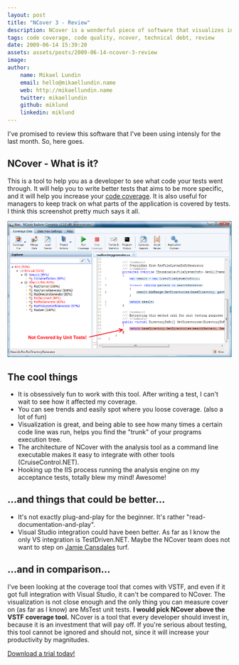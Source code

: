 ```yaml
---
layout: post
title: "NCover 3 - Review"
description: NCover is a wonderful piece of software that visualizes in a great way where my tests have coverage or no coverage. However, it could be discussed how much value the code coverage metric really brings to the table.
tags: code coverage, code quality, ncover, technical debt, review
date: 2009-06-14 15:39:20
assets: assets/posts/2009-06-14-ncover-3-review
image: 
author: 
    name: Mikael Lundin
    email: hello@mikaellundin.name 
    web: http://mikaellundin.name
    twitter: mikaellundin
    github: miklund
    linkedin: miklund                    
---
```


I've promised to review this software that I've been using intensly for the last month. So, here goes.

## NCover - What is it?

This is a tool to help you as a developer to see what code your tests went through. It will help you to write better tests that aims to be more specific, and it will help you increase your [code coverage](http://en.wikipedia.org/wiki/Code_coverage). It is also useful for managers to keep track on what parts of the application is covered by tests.  I think this screenshot pretty much says it all.

![NCover3](/assets/posts/2009-06-14-ncover-3-review/ncover.png)

## The cool things

* It is obsessively fun to work with this tool. After writing a test, I can't wait to see how it affected my coverage.
* You can see trends and easily spot where you loose coverage. (also a lot of fun)
* Visualization is great, and being able to see how many times a certain code line was run, helps you find the "trunk" of your programs execution tree.
* The architecture of NCover with the analysis tool as a command line executable makes it easy to integrate with other tools (CruiseControl.NET).
* Hooking up the IIS process running the analysis engine on my acceptance tests, totally blew my mind! Awesome!

## ...and things that could be better...

* It's not exactly plug-and-play for the beginner. It's rather "read-documentation-and-play".
* Visual Studio integration could have been better. As far as I know the only VS integration is TestDriven.NET. Maybe the NCover team does not want to step on [Jamie Cansdales](http://weblogs.asp.net/nunitaddin/) turf.

## ...and in comparison...

I've been looking at the coverage tool that comes with VSTF, and even if it got full integration with Visual Studio, it can't be compared to NCover. The visualization is not close enough and the only thing you can measure cover on (as far as I know) are MsTest unit tests. **I would pick NCover above the VSTF coverage tool.** NCover is a tool that every developer should invest in, because it is an investment that will pay off. If you're serious about testing, this tool cannot be ignored and should not, since it will increase your productivity by magnitudes.  

[Download a trial today!](http://www.ncover.com)
